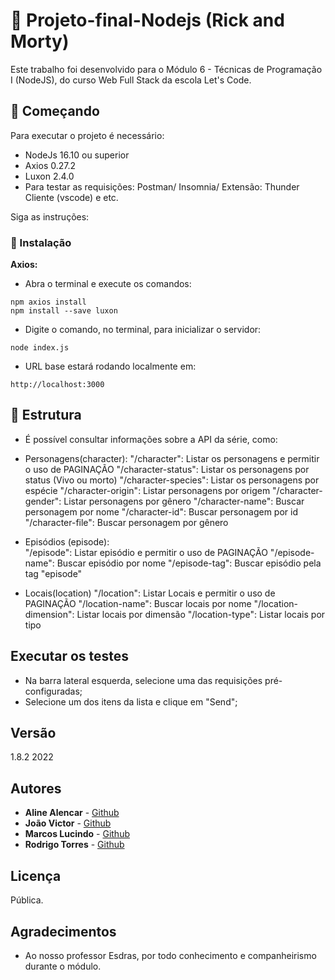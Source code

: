# :rocket: Projeto-final-Nodejs (Rick and Morty) 

Este trabalho foi desenvolvido para o Módulo 6 - Técnicas de Programação I (NodeJS), do curso Web Full Stack da escola Let's Code. 


## :vertical_traffic_light: Começando 

Para executar o projeto é necessário:

* NodeJs 16.10 ou superior
* Axios 0.27.2
* Luxon 2.4.0
* Para testar as requisições: Postman/ Insomnia/ Extensão: Thunder Cliente (vscode) e etc.

Siga as instruções:

### :minidisc: Instalação

**Axios:**
* Abra o terminal e execute os comandos:

```
npm axios install
npm install --save luxon
```

* Digite o comando, no terminal, para inicializar o servidor:

```
node index.js
```
  
  * URL base estará rodando localmente em:

```
http://localhost:3000
```

## :hammer: Estrutura

* É possível consultar informações sobre a API da série, como:
 - Personagens(character):
 "/character": Listar os personagens e permitir o uso de PAGINAÇÃO
  "/character-status": Listar os personagens por status (Vivo ou morto)
  "/character-species": Listar os personagens por espécie
  "/character-origin": Listar personagens por origem
  "/character-gender": Listar personagens por gênero
  "/character-name": Buscar personagem por nome
  "/character-id": Buscar personagem por id
  "/character-file": Buscar personagem por gênero

 - Episódios (episode):  
 "/episode": Listar episódio e permitir o uso de PAGINAÇÃO
  "/episode-name": Buscar episódio por nome
  "/episode-tag": Buscar episódio pela tag "episode"
 
 - Locais(location)
  "/location":  Listar Locais e permitir o uso de PAGINAÇÃO
  "/location-name": Buscar locais por nome
  "/location-dimension": Listar locais por dimensão
  "/location-type": Listar locais por tipo

## Executar os testes

- Na barra lateral esquerda, selecione uma das requisições pré-configuradas;
- Selecione um dos itens da lista e clique em "Send";


## Versão

1.8.2 2022

## Autores

* **Aline Alencar** - [Github](https://github.com/Alinevitalino)
* **João Victor** - [Github](https://github.com/jooovictor)
* **Marcos Lucindo** - [Github](https://github.com/MarquinhosLucindo)
* **Rodrigo Torres**  - [Github](https://github.com/RoddTorres)

## Licença

Pública.

## Agradecimentos

* Ao nosso professor Esdras, por todo conhecimento e companheirismo durante o módulo.

